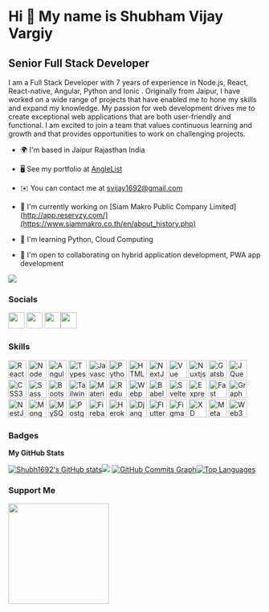 Hi 👋 My name is Shubham Vijay Vargiy
=====================================
Senior Full Stack Developer
---------------------------
I am a Full Stack Developer with 7 years of experience in Node.js, React, React-native, Angular, Python and Ionic . Originally from Jaipur, I
have worked on a wide range of projects that have enabled me to hone my skills and expand my knowledge. My passion for web development
drives me to create exceptional web applications that are both user-friendly and functional. I am excited to join a team that values
continuous learning and growth and that provides opportunities to work on challenging projects.
* 🌍 I'm based in Jaipur Rajasthan India

* 🖥️ See my portfolio at [AngleList](http://angel.co/u/Shubh1692)

* ✉️ You can contact me at [svijay1692@gmail.com](mailto:svijay1692@gmail.com)

* 🚀 I'm currently working on [Siam Makro Public Company Limited](http://app.reservzy.com/](https://www.siammakro.co.th/en/about_history.php)

* 🧠 I'm learning Python, Cloud Computing

* 🤝 I'm open to collaborating on hybrid application development, PWA app development   

<a  href="https://www.github.com/Shubh1692"  target="_blank"  rel="noreferrer"><img src="https://img.shields.io/github/followers/Shubh1692?logo=github&style=for-the-badge&color=0891b2&labelColor=1c1917"  /></a>

### Socials
<p  align="left">
<a  href="https://www.linkedin.com/in/svijay1692"  target="_blank"  rel="noreferrer"><img  src="https://raw.githubusercontent.com/danielcranney/readme-generator/main/public/icons/socials/linkedin.svg"  width="32"  height="32"  /></a> 
<a  href="https://discord.com/users/Shubh1618#9797"  target="_blank"  rel="noreferrer"><img  src="https://raw.githubusercontent.com/danielcranney/readme-generator/main/public/icons/socials/discord.svg"  width="32"  height="32"  /></a> <a  href="http://www.instagram.com/__.nightcoder.__/"  target="_blank"  rel="noreferrer"><img  src="https://raw.githubusercontent.com/danielcranney/readme-generator/main/public/icons/socials/instagram.svg"  width="32"  height="32"  /></a><a  href="https://www.stackoverflow.com/users/6216242/shubham-vijay-vargiy"  target="_blank"  rel="noreferrer"><img  src="https://raw.githubusercontent.com/danielcranney/readme-generator/main/public/icons/socials/stackoverflow.svg"  width="32"  height="32"  /></a></p>


### Skills

<p  align="left">
<a  href="https://reactjs.org/"  target="_blank"  rel="noreferrer"><img  src="https://raw.githubusercontent.com/danielcranney/readme-generator/main/public/icons/skills/react-colored.svg"  width="36"  height="36"  alt="React"  /></a>
<a  href="https://nodejs.org/en/"  target="_blank"  rel="noreferrer"><img  src="https://raw.githubusercontent.com/danielcranney/readme-generator/main/public/icons/skills/nodejs-colored.svg"  width="36"  height="36"  alt="NodeJS"  /></a>
<a  href="https://angular.io/"  target="_blank"  rel="noreferrer"><img  src="https://raw.githubusercontent.com/danielcranney/readme-generator/main/public/icons/skills/angularjs-colored.svg"  width="36"  height="36"  alt="Angular"  /></a>
<a  href="https://www.typescriptlang.org/"  target="_blank"  rel="noreferrer"><img  src="https://raw.githubusercontent.com/danielcranney/readme-generator/main/public/icons/skills/typescript-colored.svg"  width="36"  height="36"  alt="Typescript"  /></a>
<a  href="https://developer.mozilla.org/en-US/docs/Web/JavaScript"  target="_blank"  rel="noreferrer"><img  src="https://raw.githubusercontent.com/danielcranney/readme-generator/main/public/icons/skills/javascript-colored.svg"  width="36"  height="36"  alt="Javascript"  /></a>
<a  href="https://www.python.org/"  target="_blank"  rel="noreferrer"><img  src="https://raw.githubusercontent.com/danielcranney/readme-generator/main/public/icons/skills/python-colored.svg"  width="36"  height="36"  alt="Python"  /></a>
<a  href="https://developer.mozilla.org/en-US/docs/Glossary/HTML5"  target="_blank"  rel="noreferrer"><img  src="https://raw.githubusercontent.com/danielcranney/readme-generator/main/public/icons/skills/html5-colored.svg"  width="36"  height="36"  alt="HTML5"  /></a>
<a  href="https://nextjs.org/docs"  target="_blank"  rel="noreferrer"><img  src="https://raw.githubusercontent.com/danielcranney/readme-generator/main/public/icons/skills/nextjs-colored.svg"  width="36"  height="36"  alt="NextJs"  /></a>
<a  href="https://vuejs.org/"  target="_blank"  rel="noreferrer"><img  src="https://raw.githubusercontent.com/danielcranney/readme-generator/main/public/icons/skills/vuejs-colored.svg"  width="36"  height="36"  alt="Vue"  /></a>
<a  href="https://nuxtjs.org/"  target="_blank"  rel="noreferrer"><img  src="https://raw.githubusercontent.com/danielcranney/readme-generator/main/public/icons/skills/nuxtjs-colored.svg"  width="36"  height="36"  alt="Nuxtjs"  /></a>
<a  href="https://www.gatsbyjs.com/"  target="_blank"  rel="noreferrer"><img  src="https://raw.githubusercontent.com/danielcranney/readme-generator/main/public/icons/skills/gatsby-colored.svg"  width="36"  height="36"  alt="Gatsby"  /></a>
<a  href="https://jquery.com/"  target="_blank"  rel="noreferrer"><img  src="https://raw.githubusercontent.com/danielcranney/readme-generator/main/public/icons/skills/jquery-colored.svg"  width="36"  height="36"  alt="JQuery"  /></a>
<a  href="https://www.w3.org/TR/CSS/#css"  target="_blank"  rel="noreferrer"><img  src="https://raw.githubusercontent.com/danielcranney/readme-generator/main/public/icons/skills/css3-colored.svg"  width="36"  height="36"  alt="CSS3"  /></a>
<a  href="https://sass-lang.com/"  target="_blank"  rel="noreferrer"><img  src="https://raw.githubusercontent.com/danielcranney/readme-generator/main/public/icons/skills/sass-colored.svg"  width="36"  height="36"  alt="Sass"  /></a>
<a  href="https://getbootstrap.com/"  target="_blank"  rel="noreferrer"><img  src="https://raw.githubusercontent.com/danielcranney/readme-generator/main/public/icons/skills/bootstrap-colored.svg"  width="36"  height="36"  alt="Bootstrap"  /></a>
<a  href="https://tailwindcss.com/"  target="_blank"  rel="noreferrer"><img  src="https://raw.githubusercontent.com/danielcranney/readme-generator/main/public/icons/skills/tailwindcss-colored.svg"  width="36"  height="36"  alt="TailwindCSS"  /></a>
<a  href="https://mui.com/"  target="_blank"  rel="noreferrer"><img  src="https://raw.githubusercontent.com/danielcranney/readme-generator/main/public/icons/skills/materialui-colored.svg"  width="36"  height="36"  alt="Material UI"  /></a>
<a  href="https://redux.js.org/"  target="_blank"  rel="noreferrer"><img  src="https://raw.githubusercontent.com/danielcranney/readme-generator/main/public/icons/skills/redux-colored.svg"  width="36"  height="36"  alt="Redux"  /></a>
<a  href="https://webpack.js.org/"  target="_blank"  rel="noreferrer"><img  src="https://raw.githubusercontent.com/danielcranney/readme-generator/main/public/icons/skills/webpack-colored.svg"  width="36"  height="36"  alt="Webpack"  /></a>
<a  href="https://babeljs.io/"  target="_blank"  rel="noreferrer"><img  src="https://raw.githubusercontent.com/danielcranney/readme-generator/main/public/icons/skills/babel-colored.svg"  width="36"  height="36"  alt="Babel"  /></a>
<a  href="https://svelte.dev/"  target="_blank"  rel="noreferrer"><img  src="https://raw.githubusercontent.com/danielcranney/readme-generator/main/public/icons/skills/svelte-colored.svg"  width="36"  height="36"  alt="Svelte"  /></a>
<a  href="https://expressjs.com/"  target="_blank"  rel="noreferrer"><img  src="https://raw.githubusercontent.com/danielcranney/readme-generator/main/public/icons/skills/express-colored.svg"  width="36"  height="36"  alt="Express"  /></a>
<a  href="https://fastapi.tiangolo.com/"  target="_blank"  rel="noreferrer"><img  src="https://raw.githubusercontent.com/danielcranney/readme-generator/main/public/icons/skills/fastapi-colored.svg"  width="36"  height="36"  alt="Fast API"  /></a>
<a  href="https://graphql.org/"  target="_blank"  rel="noreferrer"><img  src="https://raw.githubusercontent.com/danielcranney/readme-generator/main/public/icons/skills/graphql-colored.svg"  width="36"  height="36"  alt="GraphQL"  /></a>
<a  href="https://docs.nestjs.com/"  target="_blank"  rel="noreferrer"><img  src="https://raw.githubusercontent.com/danielcranney/readme-generator/main/public/icons/skills/nestjs-colored.svg"  width="36"  height="36"  alt="NestJS"  /></a>
<a  href="https://www.mongodb.com/"  target="_blank"  rel="noreferrer"><img  src="https://raw.githubusercontent.com/danielcranney/readme-generator/main/public/icons/skills/mongodb-colored.svg"  width="36"  height="36"  alt="MongoDB"  /></a>
<a  href="https://www.mysql.com/"  target="_blank"  rel="noreferrer"><img  src="https://raw.githubusercontent.com/danielcranney/readme-generator/main/public/icons/skills/mysql-colored.svg"  width="36"  height="36"  alt="MySQL"  /></a>
<a  href="https://www.postgresql.org/"  target="_blank"  rel="noreferrer"><img  src="https://raw.githubusercontent.com/danielcranney/readme-generator/main/public/icons/skills/postgresql-colored.svg"  width="36"  height="36"  alt="PostgreSQL"  /></a>
<a  href="https://firebase.google.com/"  target="_blank"  rel="noreferrer"><img  src="https://raw.githubusercontent.com/danielcranney/readme-generator/main/public/icons/skills/firebase-colored.svg"  width="36"  height="36"  alt="Firebase"  /></a>
<a  href="https://www.heroku.com/"  target="_blank"  rel="noreferrer"><img  src="https://raw.githubusercontent.com/danielcranney/readme-generator/main/public/icons/skills/heroku-colored.svg"  width="36"  height="36"  alt="Heroku"  /></a>
<a  href="https://www.djangoproject.com/"  target="_blank"  rel="noreferrer"><img  src="https://raw.githubusercontent.com/danielcranney/readme-generator/main/public/icons/skills/django-colored.svg"  width="36"  height="36"  alt="Django"  /></a>
<a  href="https://flutter.dev/"  target="_blank"  rel="noreferrer"><img  src="https://raw.githubusercontent.com/danielcranney/readme-generator/main/public/icons/skills/flutter-colored.svg"  width="36"  height="36"  alt="Flutter"  /></a>
<a  href="https://www.figma.com/"  target="_blank"  rel="noreferrer"><img  src="https://raw.githubusercontent.com/danielcranney/readme-generator/main/public/icons/skills/figma-colored.svg"  width="36"  height="36"  alt="Figma"  /></a>
<a  href="https://www.adobe.com/uk/products/xd.html"  target="_blank"  rel="noreferrer"><img  src="https://raw.githubusercontent.com/danielcranney/readme-generator/main/public/icons/skills/xd-colored.svg"  width="36"  height="36"  alt="XD"  /></a>
<a  href="https://metamask.io/"  target="_blank"  rel="noreferrer"><img  src="https://raw.githubusercontent.com/danielcranney/readme-generator/main/public/icons/skills/metamask-colored.svg"  width="36"  height="36"  alt="MetaMask"  /></a>
<a  href="https://web3js.readthedocs.io/en/v1.7.1/#"  target="_blank"  rel="noreferrer"><img  src="https://raw.githubusercontent.com/danielcranney/readme-generator/main/public/icons/skills/web3js-colored.svg"  width="36"  height="36"  alt="Web3Js"  /></a>
</p>


### Badges
<b>My GitHub Stats</b>

<a href="http://www.github.com/Shubh1692"><img  src="https://github-readme-stats.vercel.app/api?username=Shubh1692&show_icons=true&hide=&count_private=true&title_color=0891b2&text_color=ffffff&icon_color=0891b2&bg_color=1c1917&hide_border=true&show_icons=true"  alt="Shubh1692's GitHub stats"  /></a><a href="http://www.github.com/Shubh1692"><img src="https://github-readme-streak-stats.herokuapp.com/?user=Shubh1692&stroke=ffffff&background=1c1917&ring=0891b2&fire=0891b2&currStreakNum=ffffff&currStreakLabel=0891b2&sideNums=ffffff&sideLabels=ffffff&dates=ffffff&hide_border=true"  /></a>
<a href="http://www.github.com/Shubh1692"><img  src="https://activity-graph.herokuapp.com/graph?username=Shubh1692&bg_color=1c1917&color=ffffff&line=0891b2&point=ffffff&area_color=1c1917&area=true&hide_border=true&custom_title=GitHub%20Commits%20Graph"  alt="GitHub Commits Graph"  /></a><a  href="https://github.com/Shubh1692"  align="left"><img  src="https://github-readme-stats.vercel.app/api/top-langs/?username=Shubh1692&langs_count=10&title_color=0891b2&text_color=ffffff&icon_color=0891b2&bg_color=1c1917&hide_border=true&locale=en&custom_title=Top%20%Languages"  alt="Top Languages"  /></a>
### Support Me
<a href="https://www.buymeacoffee.com/svijay1692"><img  src="https://cdn.buymeacoffee.com/buttons/v2/default-yellow.png"  width="200"/></a>
